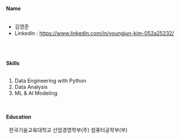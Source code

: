 **Name**<br></br>
* 김영준
* Linkedin : https://www.linkedin.com/in/youngjun-kim-052a25232/<br></br>

<br></br>
**Skills**<br></br>
1. Data Engineering with Python
2. Data Analysis
3. ML & AI Modeling

<br></br>
**Education**<br></br>
&nbsp;&nbsp;한국기술교육대학교 산업경영학부(주) 컴퓨터공학부(부)<br></br>
